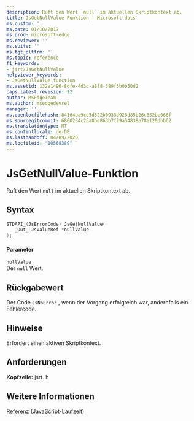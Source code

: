 ```yaml
---
description: Ruft den Wert `null` im aktuellen Skriptkontext ab.
title: JsGetNullValue-Funktion | Microsoft docs
ms.custom: ''
ms.date: 01/18/2017
ms.prod: microsoft-edge
ms.reviewer: ''
ms.suite: ''
ms.tgt_pltfrm: ''
ms.topic: reference
f1_keywords:
- jsrt/JsGetNullValue
helpviewer_keywords:
- JsGetNullValue function
ms.assetid: 132a1496-8dfe-4d3c-a8f8-389f5b0b50d2
caps.latest.revision: 12
author: MSEdgeTeam
ms.author: msedgedevrel
manager: ''
ms.openlocfilehash: 84164aa9ce5d522b0933d928d85b26c652be066f
ms.sourcegitcommit: 6860234c25a8be863b7f29a54838e78e120dbb62
ms.translationtype: MT
ms.contentlocale: de-DE
ms.lasthandoff: 04/09/2020
ms.locfileid: "10568389"
---
```

# JsGetNullValue-Funktion
Ruft den Wert `null` im aktuellen Skriptkontext ab.  
  
## Syntax  
  
```cpp  
STDAPI_(JsErrorCode) JsGetNullValue(  
   _Out_ JsValueRef *nullValue  
);  
```  
  
#### Parameter  
 `nullValue`  
 Der `null` Wert.  
  
## Rückgabewert  
 Der Code `JsNoError` , wenn der Vorgang erfolgreich war, andernfalls ein Fehlercode.  
  
## Hinweise  
 Erfordert einen aktiven Skriptkontext.  
  
## Anforderungen  
 **Kopfzeile:** jsrt. h  
  
## Weitere Informationen  
 [Referenz (JavaScript-Laufzeit)](../chakra-hosting/reference-javascript-runtime.md)